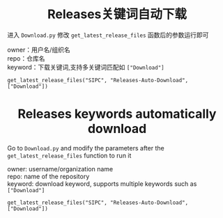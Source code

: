 <h1 align="center">Releases关键词自动下载</h1>

进入 `Download.py` 修改 `get_latest_release_files` 函数后的参数运行即可

owner：用户名/组织名  
repo：仓库名  
keyword：下载关键词,支持多关键词匹配如 `["Download"]`  

```
get_latest_release_files("SIPC", "Releases-Auto-Download", ["Download"])
```


<h1 align="center">Releases keywords automatically download</h1>

Go to `Download.py` and modify the parameters after the `get_latest_release_files` function to run it

owner: username/organization name  
repo: name of the repository  
keyword: download keyword, supports multiple keywords such as `["Download"]`  
```
get_latest_release_files("SIPC", "Releases-Auto-Download", ["Download"])
```
